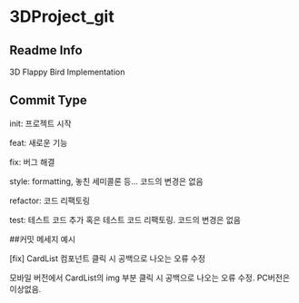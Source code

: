 # 3DProject_git
 
## Readme Info

3D Flappy Bird Implementation

## Commit Type
init: 프로젝트 시작

feat: 새로운 기능

fix: 버그 해결

style: formatting, 놓친 세미콜론 등... 코드의 변경은 없음

refactor: 코드 리팩토링

test: 테스트 코드 추가 혹은 테스트 코드 리팩토링. 코드의 변경은 없음




##커밋 메세지 예시
 

[fix] CardList 컴포넌트 클릭 시 공백으로 나오는 오류 수정


모바일 버전에서 CardList의 img 부분 클릭 시 공백으로 나오는 오류 수정.
PC버전은 이상없음.

